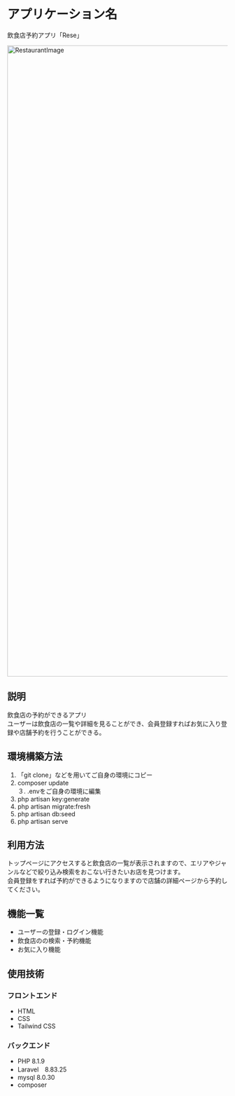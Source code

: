 # アプリケーション名
飲食店予約アプリ「Rese」

<img width="1440" alt="RestaurantImage" src="https://user-images.githubusercontent.com/55370161/204184459-6b094347-59a1-4b91-bc43-319b93786b29.png">

## 説明
飲食店の予約ができるアプリ  
ユーザーは飲食店の一覧や詳細を見ることができ、会員登録すればお気に入り登録や店舗予約を行うことができる。

## 環境構築方法
1. 「git clone」などを用いてご自身の環境にコピー
2. composer update  
３. .envをご自身の環境に編集
4. php artisan key:generate
5. php artisan migrate:fresh
6. php artisan db:seed
7. php artisan serve

## 利用方法
トップページにアクセスすると飲食店の一覧が表示されますので、エリアやジャンルなどで絞り込み検索をおこない行きたいお店を見つけます。  
会員登録をすれば予約ができるようになりますので店舗の詳細ページから予約してください。

## 機能一覧
- ユーザーの登録・ログイン機能  
- 飲食店のの検索・予約機能  
- お気に入り機能  

## 使用技術
### フロントエンド
- HTML  
- CSS  
- Tailwind CSS  
### バックエンド
- PHP 8.1.9  
- Laravel　8.83.25  
- mysql 8.0.30  
- composer  
